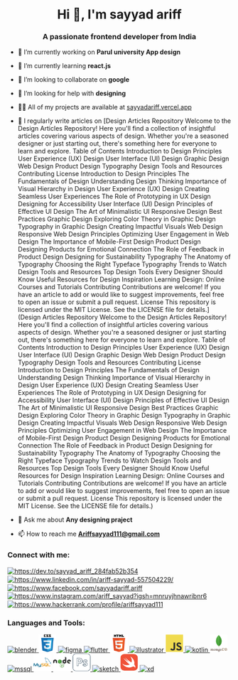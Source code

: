 <h1 align="center">Hi 👋, I'm sayyad ariff</h1>
<h3 align="center">A passionate frontend developer from India</h3>

- 🔭 I’m currently working on **Parul university App design**

- 🌱 I’m currently learning **react.js**

- 👯 I’m looking to collaborate on **google**

- 🤝 I’m looking for help with **designing**

- 👨‍💻 All of my projects are available at [sayyadariff.vercel.app](https://sayyadariff.vercel.app/)

- 📝 I regularly write articles on [Design Articles Repository Welcome to the Design Articles Repository! Here you'll find a collection of insightful articles covering various aspects of design. Whether you're a seasoned designer or just starting out, there's something here for everyone to learn and explore. Table of Contents Introduction to Design Principles User Experience (UX) Design User Interface (UI) Design Graphic Design Web Design Product Design Typography Design Tools and Resources Contributing License Introduction to Design Principles The Fundamentals of Design Understanding Design Thinking Importance of Visual Hierarchy in Design User Experience (UX) Design Creating Seamless User Experiences The Role of Prototyping in UX Design Designing for Accessibility User Interface (UI) Design Principles of Effective UI Design The Art of Minimalistic UI Responsive Design Best Practices Graphic Design Exploring Color Theory in Graphic Design Typography in Graphic Design Creating Impactful Visuals Web Design Responsive Web Design Principles Optimizing User Engagement in Web Design The Importance of Mobile-First Design Product Design Designing Products for Emotional Connection The Role of Feedback in Product Design Designing for Sustainability Typography The Anatomy of Typography Choosing the Right Typeface Typography Trends to Watch Design Tools and Resources Top Design Tools Every Designer Should Know Useful Resources for Design Inspiration Learning Design: Online Courses and Tutorials Contributing Contributions are welcome! If you have an article to add or would like to suggest improvements, feel free to open an issue or submit a pull request. License This repository is licensed under the MIT License. See the LICENSE file for details.](Design Articles Repository Welcome to the Design Articles Repository! Here you'll find a collection of insightful articles covering various aspects of design. Whether you're a seasoned designer or just starting out, there's something here for everyone to learn and explore. Table of Contents Introduction to Design Principles User Experience (UX) Design User Interface (UI) Design Graphic Design Web Design Product Design Typography Design Tools and Resources Contributing License Introduction to Design Principles The Fundamentals of Design Understanding Design Thinking Importance of Visual Hierarchy in Design User Experience (UX) Design Creating Seamless User Experiences The Role of Prototyping in UX Design Designing for Accessibility User Interface (UI) Design Principles of Effective UI Design The Art of Minimalistic UI Responsive Design Best Practices Graphic Design Exploring Color Theory in Graphic Design Typography in Graphic Design Creating Impactful Visuals Web Design Responsive Web Design Principles Optimizing User Engagement in Web Design The Importance of Mobile-First Design Product Design Designing Products for Emotional Connection The Role of Feedback in Product Design Designing for Sustainability Typography The Anatomy of Typography Choosing the Right Typeface Typography Trends to Watch Design Tools and Resources Top Design Tools Every Designer Should Know Useful Resources for Design Inspiration Learning Design: Online Courses and Tutorials Contributing Contributions are welcome! If you have an article to add or would like to suggest improvements, feel free to open an issue or submit a pull request. License This repository is licensed under the MIT License. See the LICENSE file for details.)

- 💬 Ask me about **Any designing praject**

- 📫 How to reach me **Ariffsayyad111@gmail.com**

<h3 align="left">Connect with me:</h3>
<p align="left">
<a href="https://dev.to/https://dev.to/sayyad_ariff_284fab52b354" target="blank"><img align="center" src="https://raw.githubusercontent.com/rahuldkjain/github-profile-readme-generator/master/src/images/icons/Social/devto.svg" alt="https://dev.to/sayyad_ariff_284fab52b354" height="30" width="40" /></a>
<a href="https://linkedin.com/in/https://www.linkedin.com/in/ariff-sayyad-557504229/" target="blank"><img align="center" src="https://raw.githubusercontent.com/rahuldkjain/github-profile-readme-generator/master/src/images/icons/Social/linked-in-alt.svg" alt="https://www.linkedin.com/in/ariff-sayyad-557504229/" height="30" width="40" /></a>
<a href="https://fb.com/https://www.facebook.com/sayyadariff.ariff" target="blank"><img align="center" src="https://raw.githubusercontent.com/rahuldkjain/github-profile-readme-generator/master/src/images/icons/Social/facebook.svg" alt="https://www.facebook.com/sayyadariff.ariff" height="30" width="40" /></a>
<a href="https://instagram.com/https://www.instagram.com/ariff_sayyad?igsh=mnruyjhnawribnr6" target="blank"><img align="center" src="https://raw.githubusercontent.com/rahuldkjain/github-profile-readme-generator/master/src/images/icons/Social/instagram.svg" alt="https://www.instagram.com/ariff_sayyad?igsh=mnruyjhnawribnr6" height="30" width="40" /></a>
<a href="https://www.hackerrank.com/https://www.hackerrank.com/profile/ariffsayyad111" target="blank"><img align="center" src="https://raw.githubusercontent.com/rahuldkjain/github-profile-readme-generator/master/src/images/icons/Social/hackerrank.svg" alt="https://www.hackerrank.com/profile/ariffsayyad111" height="30" width="40" /></a>
</p>

<h3 align="left">Languages and Tools:</h3>
<p align="left"> <a href="https://www.blender.org/" target="_blank" rel="noreferrer"> <img src="https://download.blender.org/branding/community/blender_community_badge_white.svg" alt="blender" width="40" height="40"/> </a> <a href="https://www.w3schools.com/css/" target="_blank" rel="noreferrer"> <img src="https://raw.githubusercontent.com/devicons/devicon/master/icons/css3/css3-original-wordmark.svg" alt="css3" width="40" height="40"/> </a> <a href="https://www.figma.com/" target="_blank" rel="noreferrer"> <img src="https://www.vectorlogo.zone/logos/figma/figma-icon.svg" alt="figma" width="40" height="40"/> </a> <a href="https://flutter.dev" target="_blank" rel="noreferrer"> <img src="https://www.vectorlogo.zone/logos/flutterio/flutterio-icon.svg" alt="flutter" width="40" height="40"/> </a> <a href="https://www.w3.org/html/" target="_blank" rel="noreferrer"> <img src="https://raw.githubusercontent.com/devicons/devicon/master/icons/html5/html5-original-wordmark.svg" alt="html5" width="40" height="40"/> </a> <a href="https://www.adobe.com/in/products/illustrator.html" target="_blank" rel="noreferrer"> <img src="https://www.vectorlogo.zone/logos/adobe_illustrator/adobe_illustrator-icon.svg" alt="illustrator" width="40" height="40"/> </a> <a href="https://developer.mozilla.org/en-US/docs/Web/JavaScript" target="_blank" rel="noreferrer"> <img src="https://raw.githubusercontent.com/devicons/devicon/master/icons/javascript/javascript-original.svg" alt="javascript" width="40" height="40"/> </a> <a href="https://kotlinlang.org" target="_blank" rel="noreferrer"> <img src="https://www.vectorlogo.zone/logos/kotlinlang/kotlinlang-icon.svg" alt="kotlin" width="40" height="40"/> </a> <a href="https://www.mongodb.com/" target="_blank" rel="noreferrer"> <img src="https://raw.githubusercontent.com/devicons/devicon/master/icons/mongodb/mongodb-original-wordmark.svg" alt="mongodb" width="40" height="40"/> </a> <a href="https://www.microsoft.com/en-us/sql-server" target="_blank" rel="noreferrer"> <img src="https://www.svgrepo.com/show/303229/microsoft-sql-server-logo.svg" alt="mssql" width="40" height="40"/> </a> <a href="https://www.mysql.com/" target="_blank" rel="noreferrer"> <img src="https://raw.githubusercontent.com/devicons/devicon/master/icons/mysql/mysql-original-wordmark.svg" alt="mysql" width="40" height="40"/> </a> <a href="https://nodejs.org" target="_blank" rel="noreferrer"> <img src="https://raw.githubusercontent.com/devicons/devicon/master/icons/nodejs/nodejs-original-wordmark.svg" alt="nodejs" width="40" height="40"/> </a> <a href="https://www.photoshop.com/en" target="_blank" rel="noreferrer"> <img src="https://raw.githubusercontent.com/devicons/devicon/master/icons/photoshop/photoshop-line.svg" alt="photoshop" width="40" height="40"/> </a> <a href="https://www.sketch.com/" target="_blank" rel="noreferrer"> <img src="https://www.vectorlogo.zone/logos/sketchapp/sketchapp-icon.svg" alt="sketch" width="40" height="40"/> </a> <a href="https://developer.apple.com/swift/" target="_blank" rel="noreferrer"> <img src="https://raw.githubusercontent.com/devicons/devicon/master/icons/swift/swift-original.svg" alt="swift" width="40" height="40"/> </a> <a href="https://www.adobe.com/products/xd.html" target="_blank" rel="noreferrer"> <img src="https://cdn.worldvectorlogo.com/logos/adobe-xd.svg" alt="xd" width="40" height="40"/> </a> </p>
